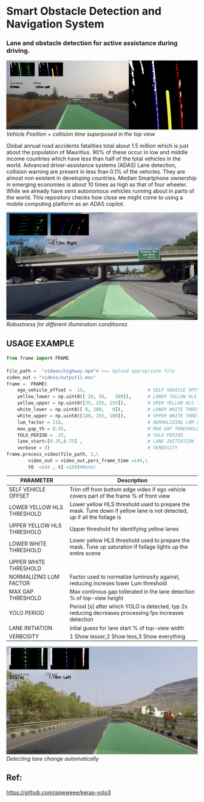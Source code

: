 # Smart Obstacle Detection and Navigation System
### Lane and obstacle detection for active assistance during driving.



![](./images/assets/Top-View.gif)<br> 
*Vehicle* *Position* *+* *collision* *time* *superposed* *in* *the* *top* *view* 



Global annual road accidents fatalities total about 1.5 million which is just about the population of Mauritius. 90% of these occur in low and middle income countries which have less than half of the total vehicles in the world. Advanced driver-assistance systems (ADAS) Lane detection, collision warning are present in less than 0.1% of the vehicles. They are almost non existent in developing countries.
Median Smartphone ownership in emerging economies is about 10 times as high as that of four wheeler. While we already have semi autonomous vehicles running about in parts of the world. This repository checks how close we might come to using a mobile computing platform as an ADAS copilot. 

![](./images/assets/Lightness.gif)<br>
*Robustness* *for* *different* *illumination* *conditions*z 

## USAGE EXAMPLE
```python
from frame import FRAME

file_path =  "videos/highway.mp4"# <== Upload appropriate file          
video_out = "videos/output11.mov"
frame =  FRAME( 
    ego_vehicle_offset = .15,                       # SELF VEHICLE OFFSET
    yellow_lower = np.uint8([ 20, 50,   100]),      # LOWER YELLOW HLS THRESHOLD
    yellow_upper = np.uint8([35, 255, 255]),        # UPER YELLOW HLS THRESHOLD
    white_lower = np.uint8([ 0, 200,   0]),         # LOWER WHITE THRESHOLD
    white_upper = np.uint8([180, 255, 100]),        # UPPER WHITE THRESHOLD
    lum_factor = 118,                               # NORMALIZING LUM FACTOR
    max_gap_th = 0.45,                              # MAX GAP THRESHOLD
    YOLO_PERIOD = .25,                              # YOLO PERIOD
    lane_start=[0.35,0.75] ,                        # LANE INITIATION
    verbose = 3)                                    # VERBOSITY
frame.process_video(file_path, 1,\
        video_out = video_out,pers_frame_time =144,\
        t0  =144 , t1 =150)#None)
```
| PARAMETER  | Description |
| ------------- | ------------- |
|SELF VEHICLE OFFSET| Trim off from bottom edge video if ego vehicle covers part of the frame % of front view|
| LOWER YELLOW HLS THRESHOLD  | Lower yellow HLS threshold used to prepare the mask. Tune down if yellow lane is not detected, up if all the foilage is  |
| UPPER YELLOW HLS THRESHOLD | Upper threshold for identifying yellow lanes |
|LOWER WHITE THRESHOLD| Lower yellow HLS threshold used to prepare the mask. Tune up  saturation if  foilage lights up the entire scene  |
|UPPER WHITE THRESHOLD| |
|NORMALIZING LUM FACTOR| Factor used to normalize luminosity against, reducing increses lower Lum threshold |
|MAX GAP THRESHOLD| Max continous gap tollerated in the lane detection % of top-view height |
|YOLO PERIOD| Period [s] after which YOLO is detected, typ 2s reducing decreases processing fps increases detection|
|LANE INITIATION| intial guess for lane start % of top-view width|
|VERBOSITY|1 Show lesser,2 Show less,3 Show everything |

![](./images/assets/Lane-Change.gif)<br>
*Detecting* *lane* *change* *automatically*
## Ref:
https://github.com/qqwweee/keras-yolo3
